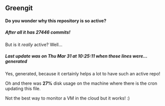 ## Greengit

#### Do you wonder why this repository is so active?

##### After all it has 27446 commits!

But is it *really* active? Well...

##### Last update was on Thu Mar 31 at 10:25:11 when those lines were... generated

Yes, generated, because it certainly helps a lot to have such an active repo!

Oh and there was **27%** disk usage on the machine
where there is the cron updating this file.

Not the best way to monitor a VM in the cloud but it works! :)
